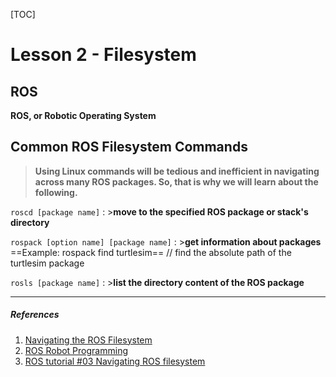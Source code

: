 [TOC]

# Lesson 2 - Filesystem

## ROS

**ROS, or Robotic Operating System**

## Common ROS Filesystem Commands
> **Using Linux commands will be tedious and inefficient in navigating across many ROS packages. So, that is why we will learn about the following.**

`roscd [package name]`
 : >**move to the specified ROS package or stack's directory**

`rospack [option name] [package name]`
 : >**get information about packages**
 ==Example: rospack find turtlesim== // find the absolute path of the turtlesim package

`rosls [package name]`
 : >**list the directory content of the ROS package**


---


##### *References*
1. [Navigating the ROS Filesystem](http://wiki.ros.org/ROS/Tutorials/NavigatingTheFilesystem)
2. [ROS Robot Programming](https://emanual.robotis.com/docs/en/platform/turtlebot3/learn/#books)
3. [ROS tutorial #03 Navigating ROS filesystem](https://www.youtube.com/watch?v=VkOC4UiAz_Y&list=PLk51HrKSBQ8-jTgD0qgRp1vmQeVSJ5SQC&index=3)